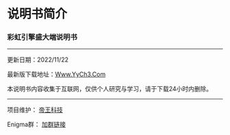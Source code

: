 # 说明书简介

### 彩虹引擎盛大端说明书

---

更新日期：2022/11/22

最新版下载地址：[Www.YyCh3.Com](http://www.yych3.com)

本说明书内容收集于互联网，仅供个人研究与学习，请于下载24小时内删除。

---
项目维护： [帝王科技](https://www.dwkj.me)

Enigma群： [加群链接](/eghelp.md)
